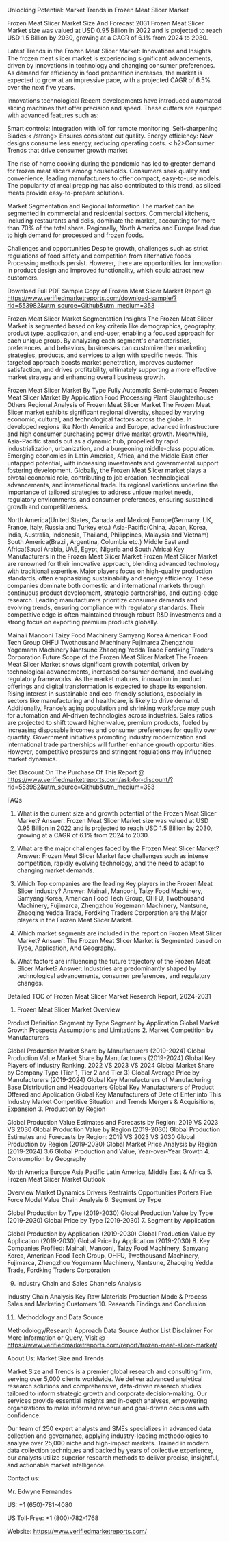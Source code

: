 Unlocking Potential: Market Trends in Frozen Meat Slicer Market


Frozen Meat Slicer Market Size And Forecast 2031
Frozen Meat Slicer Market size was valued at USD 0.95 Billion in 2022 and is projected to reach USD 1.5 Billion by 2030, growing at a CAGR of 6.1% from 2024 to 2030.

Latest Trends in the Frozen Meat Slicer Market: Innovations and Insights
The frozen meat slicer market is experiencing significant advancements, driven by innovations in technology and changing consumer preferences. As demand for efficiency in food preparation increases, the market is expected to grow at an impressive pace, with a projected CAGR of 6.5% over the next five years.

Innovations technological
Recent developments have introduced automated slicing machines that offer precision and speed. These cutters are equipped with advanced features such as:

Smart controls: Integration with IoT for remote monitoring.
Self-sharpening Blades:< /strong> Ensures consistent cut quality.
Energy efficiency: New designs consume less energy, reducing operating costs.
< h2>Consumer Trends that drive consumer growth market

The rise of home cooking during the pandemic has led to greater demand for frozen meat slicers among households. Consumers seek quality and convenience, leading manufacturers to offer compact, easy-to-use models. The popularity of meal prepping has also contributed to this trend, as sliced ​​meats provide easy-to-prepare solutions.

Market Segmentation and Regional Information
The market can be segmented in commercial and residential sectors. Commercial kitchens, including restaurants and delis, dominate the market, accounting for more than 70% of the total share. Regionally, North America and Europe lead due to high demand for processed and frozen foods.

Challenges and opportunities
Despite growth, challenges such as strict regulations of food safety and competition from alternative foods Processing methods persist. However, there are opportunities for innovation in product design and improved functionality, which could attract new customers.

Download Full PDF Sample Copy of Frozen Meat Slicer Market Report @ https://www.verifiedmarketreports.com/download-sample/?rid=553982&utm_source=Github&utm_medium=353

Frozen Meat Slicer Market Segmentation Insights
The Frozen Meat Slicer Market is segmented based on key criteria like demographics, geography, product type, application, and end-user, enabling a focused approach for each unique group. By analyzing each segment's characteristics, preferences, and behaviors, businesses can customize their marketing strategies, products, and services to align with specific needs. This targeted approach boosts market penetration, improves customer satisfaction, and drives profitability, ultimately supporting a more effective market strategy and enhancing overall business growth.

Frozen Meat Slicer Market By Type
Fully Automatic
Semi-automatic
Frozen Meat Slicer Market By Application
Food Processing Plant
Slaughterhouse
Others
Regional Analysis of Frozen Meat Slicer Market
The Frozen Meat Slicer market exhibits significant regional diversity, shaped by varying economic, cultural, and technological factors across the globe. In developed regions like North America and Europe, advanced infrastructure and high consumer purchasing power drive market growth. Meanwhile, Asia-Pacific stands out as a dynamic hub, propelled by rapid industrialization, urbanization, and a burgeoning middle-class population. Emerging economies in Latin America, Africa, and the Middle East offer untapped potential, with increasing investments and governmental support fostering development. Globally, the Frozen Meat Slicer market plays a pivotal economic role, contributing to job creation, technological advancements, and international trade. Its regional variations underline the importance of tailored strategies to address unique market needs, regulatory environments, and consumer preferences, ensuring sustained growth and competitiveness.

North America(United States, Canada and Mexico)
Europe(Germany, UK, France, Italy, Russia and Turkey etc.)
Asia-Pacific(China, Japan, Korea, India, Australia, Indonesia, Thailand, Philippines, Malaysia and Vietnam)
South America(Brazil, Argentina, Columbia etc.)
Middle East and Africa(Saudi Arabia, UAE, Egypt, Nigeria and South Africa)
Key Manufacturers in the Frozen Meat Slicer Market
Frozen Meat Slicer Market are renowned for their innovative approach, blending advanced technology with traditional expertise. Major players focus on high-quality production standards, often emphasizing sustainability and energy efficiency. These companies dominate both domestic and international markets through continuous product development, strategic partnerships, and cutting-edge research. Leading manufacturers prioritize consumer demands and evolving trends, ensuring compliance with regulatory standards. Their competitive edge is often maintained through robust R&D investments and a strong focus on exporting premium products globally.

Mainali
Manconi
Taizy Food Machinery
Samyang Korea
American Food Tech Group
OHFU
Twothousand Machinery
Fujimarca
Zhengzhou Yogemann Machinery
Nantsune
Zhaoqing Yedda Trade
Fordking Traders Corporation
Future Scope of the Frozen Meat Slicer Market
The Frozen Meat Slicer Market shows significant growth potential, driven by technological advancements, increased consumer demand, and evolving regulatory frameworks. As the market matures, innovation in product offerings and digital transformation is expected to shape its expansion. Rising interest in sustainable and eco-friendly solutions, especially in sectors like manufacturing and healthcare, is likely to drive demand. Additionally, France’s aging population and shrinking workforce may push for automation and AI-driven technologies across industries. Sales ratios are projected to shift toward higher-value, premium products, fueled by increasing disposable incomes and consumer preferences for quality over quantity. Government initiatives promoting industry modernization and international trade partnerships will further enhance growth opportunities. However, competitive pressures and stringent regulations may influence market dynamics.

Get Discount On The Purchase Of This Report @ https://www.verifiedmarketreports.com/ask-for-discount/?rid=553982&utm_source=Github&utm_medium=353

FAQs
1. What is the current size and growth potential of the Frozen Meat Slicer Market?
Answer: Frozen Meat Slicer Market size was valued at USD 0.95 Billion in 2022 and is projected to reach USD 1.5 Billion by 2030, growing at a CAGR of 6.1% from 2024 to 2030.

2. What are the major challenges faced by the Frozen Meat Slicer Market?
Answer: Frozen Meat Slicer Market face challenges such as intense competition, rapidly evolving technology, and the need to adapt to changing market demands.

3. Which Top companies are the leading Key players in the Frozen Meat Slicer Industry?
Answer: Mainali, Manconi, Taizy Food Machinery, Samyang Korea, American Food Tech Group, OHFU, Twothousand Machinery, Fujimarca, Zhengzhou Yogemann Machinery, Nantsune, Zhaoqing Yedda Trade, Fordking Traders Corporation are the Major players in the Frozen Meat Slicer Market.

4. Which market segments are included in the report on Frozen Meat Slicer Market?
Answer: The Frozen Meat Slicer Market is Segmented based on Type, Application, And Geography.

5. What factors are influencing the future trajectory of the Frozen Meat Slicer Market?
Answer: Industries are predominantly shaped by technological advancements, consumer preferences, and regulatory changes.

Detailed TOC of Frozen Meat Slicer Market Research Report, 2024-2031
1. Frozen Meat Slicer Market Overview

Product Definition
Segment by Type
Segment by Application
Global Market Growth Prospects
Assumptions and Limitations
2. Market Competition by Manufacturers

Global Production Market Share by Manufacturers (2019-2024)
Global Production Value Market Share by Manufacturers (2019-2024)
Global Key Players of Industry Ranking, 2022 VS 2023 VS 2024
Global Market Share by Company Type (Tier 1, Tier 2 and Tier 3)
Global Average Price by Manufacturers (2019-2024)
Global Key Manufacturers of Manufacturing Base Distribution and Headquarters
Global Key Manufacturers of Product Offered and Application
Global Key Manufacturers of Date of Enter into This Industry
Market Competitive Situation and Trends
Mergers & Acquisitions, Expansion
3. Production by Region

Global Production Value Estimates and Forecasts by Region: 2019 VS 2023 VS 2030
Global Production Value by Region (2019-2030)
Global Production Estimates and Forecasts by Region: 2019 VS 2023 VS 2030
Global Production by Region (2019-2030)
Global Market Price Analysis by Region (2019-2024) 3.6 Global Production and Value, Year-over-Year Growth
4. Consumption by Geography

North America
Europe
Asia Pacific
Latin America, Middle East & Africa
5. Frozen Meat Slicer Market Outlook

Overview
Market Dynamics
Drivers
Restraints
Opportunities
Porters Five Force Model
Value Chain Analysis 
6. Segment by Type

Global Production by Type (2019-2030)
Global Production Value by Type (2019-2030)
Global Price by Type (2019-2030)
7. Segment by Application

Global Production by Application (2019-2030)
Global Production Value by Application (2019-2030)
Global Price by Application (2019-2030)
8. Key Companies Profiled: Mainali, Manconi, Taizy Food Machinery, Samyang Korea, American Food Tech Group, OHFU, Twothousand Machinery, Fujimarca, Zhengzhou Yogemann Machinery, Nantsune, Zhaoqing Yedda Trade, Fordking Traders Corporation

9. Industry Chain and Sales Channels Analysis

Industry Chain Analysis
Key Raw Materials
Production Mode & Process
Sales and Marketing
Customers
10. Research Findings and Conclusion

11. Methodology and Data Source

Methodology/Research Approach
Data Source
Author List
Disclaimer
For More Information or Query, Visit @ https://www.verifiedmarketreports.com/report/frozen-meat-slicer-market/

About Us: Market Size and Trends

Market Size and Trends is a premier global research and consulting firm, serving over 5,000 clients worldwide. We deliver advanced analytical research solutions and comprehensive, data-driven research studies tailored to inform strategic growth and corporate decision-making. Our services provide essential insights and in-depth analyses, empowering organizations to make informed revenue and goal-driven decisions with confidence.

Our team of 250 expert analysts and SMEs specializes in advanced data collection and governance, applying industry-leading methodologies to analyze over 25,000 niche and high-impact markets. Trained in modern data collection techniques and backed by years of collective experience, our analysts utilize superior research methods to deliver precise, insightful, and actionable market intelligence.

Contact us:

Mr. Edwyne Fernandes

US: +1 (650)-781-4080

US Toll-Free: +1 (800)-782-1768

Website: https://www.verifiedmarketreports.com/
